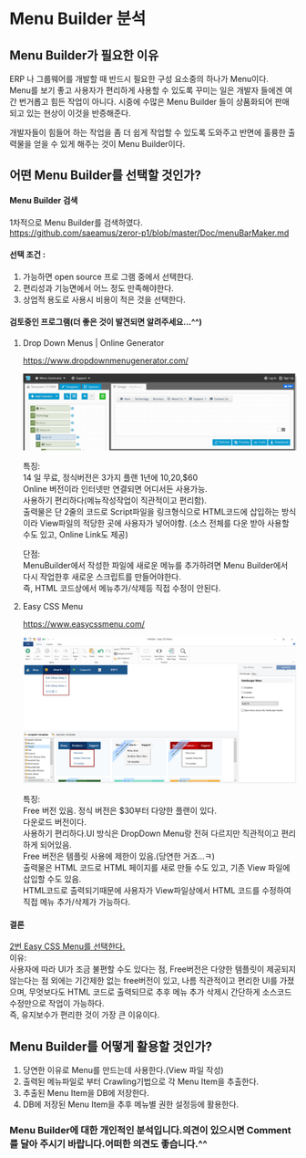 # Menu Builder 분석

## Menu Builder가 필요한 이유

ERP 나 그룹웨어를 개발할 때 반드시 필요한 구성 요소중의 하나가 Menu이다.  
Menu를 보기 좋고 사용자가 편리하게 사용할 수 있도록 꾸미는 일은 개발자 들에겐 여간 번거롭고 힘든 작업이 아니다.
시중에 수많은 Menu Builder 들이 상품화되어 판매되고 있는 현상이 이것을 반증해준다.

개발자들이 힘들어 하는 작업을 좀 더 쉽게 작업할 수 있도록 도와주고 반면에 훌륭한 출력물을 얻을 수 있게 해주는 것이 Menu Builder이다.

## 어떤 Menu Builder를 선택할 것인가?

#### Menu Builder 검색

1차적으로 Menu Builder를 검색하였다.  
 <https://github.com/saeamus/zeror-p1/blob/master/Doc/menuBarMaker.md>

#### 선택 조건 :

1. 가능하면 open source 프로 그램 중에서 선택한다.
2. 편리성과 기능면에서 어느 정도 만족해야한다.
3. 상업적 용도로 사용시 비용이 적은 것을 선택한다.

#### 검토중인 프로그램(더 좋은 것이 발견되면 알려주세요...^^)

1. Drop Down Menus \| Online Generator

   <https://www.dropdownmenugenerator.com/>

   ![DropDownMenus](./images/menu/DropDownMenus.jpg)

   특징:  
   14 일 무료, 정식버전은 3가지 플랜 1년에 $10,$20,\$60  
   Online 버전이라 인터넷만 연결되면 어디서든 사용가능.  
   사용하기 편리하다(메뉴작성작업이 직관적이고 편리함).  
   출력물은 단 2줄의 코드로 Script파일을 링크형식으로 HTML코드에 삽입하는 방식이라 View파일의 적당한 곳에 사용자가 넣어야함.
   (소스 전체를 다운 받아 사용할 수도 있고, Online Link도 제공)

   단점:  
   MenuBuilder에서 작성한 파일에 새로운 메뉴를 추가하려면 Menu Builder에서 다시 작업한후 새로운 스크립트를 만들어야한다.  
   즉, HTML 코드상에서 메뉴추가/삭제등 직접 수정이 안된다.

2. Easy CSS Menu

   <https://www.easycssmenu.com/>

   ![EasyCSSMenus](./images/menu/easycssmenu.png)

   특징:  
   Free 버전 있음. 정식 버전은 \$30부터 다양한 플랜이 있다.  
   다운로드 버전이다.  
   사용하기 편리하다.UI 방식은 DropDown Menu랑 전혀 다르지만 직관적이고 편리하게 되어있음.  
   Free 버전은 템플릿 사용에 제한이 있음.(당연한 거죠...ㅋ)  
   출력물은 HTML 코드로 HTML 페이지를 새로 만들 수도 있고,
   기존 View 파일에 삽입할 수도 있음.  
   HTML코드로 출력되기때문에 사용자가 View파일상에서 HTML 코드를 수정하여 직접 메뉴 추가/삭제가 가능하다.

#### 결론

<U>2번 Easy CSS Menu를 선택한다.</U>  
이유:  
사용자에 따라 UI가 조금 불편할 수도 있다는 점, Free버전은 다양한 템플릿이 제공되지 않는다는 점 외에는 기간제한 없는 free버전이 있고, 나름 직관적이고 편리한 UI를 가졌으며, 무엇보다도 HTML 코드로 출력되므로 추후 메뉴 추가 삭제시 간단하게 소스코드 수정만으로 작업이 가능하다.  
즉, 유지보수가 편리한 것이 가장 큰 이유이다.

## Menu Builder를 어떻게 활용할 것인가?

1. 당연한 이유로 Menu를 만드는데 사용한다.(View 파일 작성)
2. 출력된 메뉴파일로 부터 Crawling기법으로 각 Menu Item을 추출한다.
3. 추출된 Menu Item을 DB에 저장한다.
4. DB에 저장된 Menu Item을 추후 메뉴별 권한 설정등에 활용한다.

### Menu Builder에 대한 개인적인 분석입니다.의견이 있으시면 Comment를 달아 주시기 바랍니다.어떠한 의견도 좋습니다.^^
